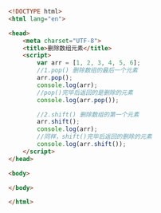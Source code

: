 
<BlogInfo id="238" title="33.删除数组元素" author="白日梦想猿" pv=0 read_times=0 pre_cost_time="0分23秒" category="js学习" tag_list="['js学习']" create_time="2020.08.05 16:24:31" update_time="2023.03.11 14:58:39" />

```html
<!DOCTYPE html>
<html lang="en">

<head>
    <meta charset="UTF-8">
    <title>删除数组元素</title>
    <script>
        var arr = [1, 2, 3, 4, 5, 6];
        //1.pop() 删除数组的最后一个元素
        arr.pop();
        console.log(arr);
        //pop()完毕后返回的是删除的元素
        console.log(arr.pop());

        //2.shift() 删除数组的第一个元素
        arr.shift();
        console.log(arr);
        //同样，shift()完毕后返回的删除的元素
        console.log(arr.shift());
    </script>
</head>

<body>

</body>

</html>
```
